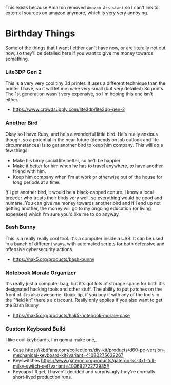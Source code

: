 This exists because Amazon removed `Amazon Assistant` so I can't link to external sources on amazon anymore, which is very very annoying.

# Birthday Things
Some of the things that I want I either can't have now, or are literally not out now, so they'll be detailed here if you want to give me money towards something.

### Lite3DP Gen 2
This is a very very cool tiny 3d printer. It uses a different technique than the printer I have, so it will let me make very small (but very detailed) 3d prints. The 1st generation wasn't very expensive, so I'm hoping this one isn't either.
- https://www.crowdsupply.com/lite3dp/lite3dp-gen-2

### Another Bird
Okay so I have Ruby, and he's a wonderful little bird. He's really anxious though, so a potential in the near future (depends on job outlook and life circumnstances) is to get another bird to keep him company. This will do a few things:
- Make his birdy social life better, so he'll be happier
- Make it better for him when he has to travel anywhere, to have another friend with him.
- Keep him company when I'm at work or otherwise out of the house for long periods at a time.

*If* I get another bird, it would be a black-capped conure. I know a local breeder who treats their birds very well, so everything would be good and humane. You can give me money towards another bird and if I end up not getting another, the money will go to my ongoing education (or living expenses) which I'm sure you'd like me to do anyway.

### Bash Bunny
This is a really really cool tool. It's a computer inside a USB. It can be used in a bunch of different ways, with automated scripts for both defensive and offensive cybersecurity actions.
- https://hak5.org/products/bash-bunny

### Notebook Morale Organizer
It's really just a computer bag, but it's got lots of storage space for both it's designated hacking tools and other stuff. The ability to put patches on the front of it is also awesome. Quick tip, if you buy it with any of the tools in the "field kit" there's a discount. Really only applies if you also want to get the Bash Bunny
- https://hak5.org/products/hak5-notebook-morale-case

### Custom Keyboard Build
I like cool keyboards, I'm gonna make one,.

- Case https://kbdfans.com/collections/diy-kit/products/d60-pc-version-mechanical-keyboard-kit?variant=41080275632267
- Keyswitches https://www.gateron.co/products/gateron-ks-3x1-full-milky-switch-set?variant=40069272272985#
- Keycaps I'll get, I haven't decided and surprisingly they're normally short-lived production runs.
